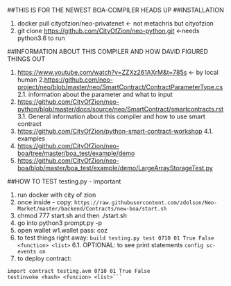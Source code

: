 ##THIS IS FOR THE NEWEST BOA-COMPILER HEADS UP
##INSTALLATION
1. docker pull cityofzion/neo-privatenet <- not metachris but cityofzion
2. git clone https://github.com/CityOfZion/neo-python.git <-needs python3.6 to run 

##INFORMATION ABOUT THIS COMPILER AND HOW DAVID FIGURED THINGS OUT
1. https://www.youtube.com/watch?v=ZZXz261AXrM&t=785s <- by local human
2.https://github.com/neo-project/neo/blob/master/neo/SmartContract/ContractParameterType.cs 
    2.1. information about the parameter and what to input 
3. https://github.com/CityOfZion/neo-python/blob/master/docs/source/neo/SmartContract/smartcontracts.rst 
    3.1. General information about this compiler and how to use smart contract 
4. https://github.com/CityOfZion/python-smart-contract-workshop 
    4.1. examples 
5. https://github.com/CityOfZion/neo-boa/tree/master/boa_test/example/demo
6. https://github.com/CityOfZion/neo-boa/blob/master/boa_test/example/demo/LargeArrayStorageTest.py


##HOW TO TEST testing.py - important
1. run docker with city of zion 
2. once inside - copy: 
```https://raw.githubusercontent.com/zdolson/Neo-Market/master/backend/Contracts/new-boa/start.sh```
3. chmod 777 start.sh and then ./start.sh 
4. go into python3 prompt.py -p 
5. open wallet w1.wallet pass: coz 
6. to test things right away: 
```build testing.py test 0710 01 True False <function> <list>```
    6.1. OPTIONAL: to see print statements
    ```config sc-events on```
7. to deploy contract: 
```build testing.py
import contract testing.avm 0710 01 True False
testinvoke <hash> <funcion> <list>```
